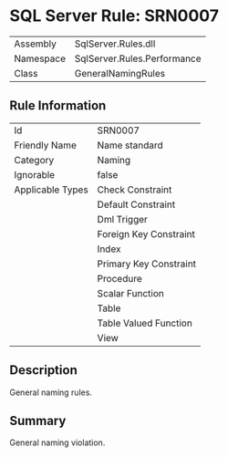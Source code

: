 [This document is automatically generated. All changed made to it WILL be lost]: <>  
  
# SQL Server Rule: SRN0007  
  
|    |    |
|----|----|
| Assembly | SqlServer.Rules.dll   |
| Namespace | SqlServer.Rules.Performance |
| Class | GeneralNamingRules |
  
## Rule Information  
  
|    |    |
|----|----|
| Id | SRN0007 |
| Friendly Name | Name standard |
| Category | Naming |
| Ignorable | false |
| Applicable Types | Check Constraint  |
|   | Default Constraint |
|   | Dml Trigger |
|   | Foreign Key Constraint |
|   | Index |
|   | Primary Key Constraint |
|   | Procedure |
|   | Scalar Function |
|   | Table |
|   | Table Valued Function |
|   | View |
  
## Description  
  
General naming rules.  
  
## Summary  
  
General naming violation.  


